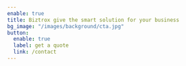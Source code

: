 ```yaml
---
enable: true
title: Biztrox give the smart solution for your business
bg_image: "/images/background/cta.jpg"
button:
  enable: true
  label: get a quote
  link: /contact
---
```

